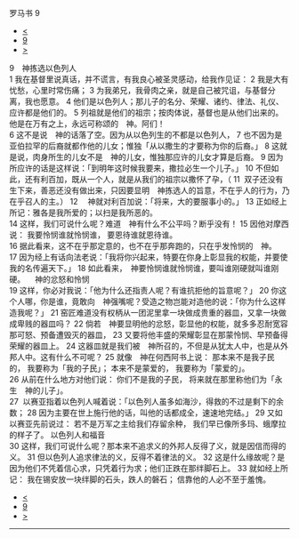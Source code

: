 ﻿





 罗马书 9




* [<](bible/ROM08.md)
* [9](bible/ROM.md)
* [>](bible/ROM10.md)



 
9　神拣选以色列人  
1 我在基督里说真话，并不谎言，有我良心被圣灵感动，给我作见证： 
2 我是大有忧愁，心里时常伤痛； 
3 为我弟兄，我骨肉之亲，就是自己被咒诅，与基督分离，我也愿意。 
4 他们是以色列人；那儿子的名分、荣耀、诸约、律法、礼仪、应许都是他们的。 
5 列祖就是他们的祖宗；按肉体说，基督也是从他们出来的。他是在万有之上，永远可称颂的　神。阿们！  
6 这不是说　神的话落了空。因为从以色列生的不都是以色列人， 
7 也不因为是亚伯拉罕的后裔就都作他的儿女；惟独「从以撒生的才要称为你的后裔。」 
8 这就是说，肉身所生的儿女不是　神的儿女，惟独那应许的儿女才算是后裔。 
9 因为所应许的话是这样说：「到明年这时候我要来，撒拉必生一个儿子。」 
10 不但如此，还有利百加，既从一个人，就是从我们的祖宗以撒怀了孕，（ 
11  双子还没有生下来，善恶还没有做出来，只因要显明　神拣选人的旨意，不在乎人的行为，乃在乎召人的主。） 
12 　神就对利百加说：「将来，大的要服事小的。」 
13 正如经上所记：雅各是我所爱的；以扫是我所恶的。  
14 这样，我们可说什么呢？难道　神有什么不公平吗？断乎没有！ 
15 因他对摩西说： 我要怜悯谁就怜悯谁， 要恩待谁就恩待谁。  
16 据此看来，这不在乎那定意的，也不在乎那奔跑的，只在乎发怜悯的　神。 
17 因为经上有话向法老说：「我将你兴起来，特要在你身上彰显我的权能，并要使我的名传遍天下。」 
18 如此看来，　神要怜悯谁就怜悯谁，要叫谁刚硬就叫谁刚硬。 　神的忿怒和怜悯  
19 这样，你必对我说：「他为什么还指责人呢？有谁抗拒他的旨意呢？」 
20 你这个人哪，你是谁，竟敢向　神强嘴呢？受造之物岂能对造他的说：「你为什么这样造我呢？」 
21 窑匠难道没有权柄从一团泥里拿一块做成贵重的器皿，又拿一块做成卑贱的器皿吗？ 
22 倘若　神要显明他的忿怒，彰显他的权能，就多多忍耐宽容那可怒、预备遭毁灭的器皿， 
23 又要将他丰盛的荣耀彰显在那蒙怜悯、早预备得荣耀的器皿上。 
24 这器皿就是我们被　神所召的，不但是从犹太人中，也是从外邦人中。这有什么不可呢？ 
25 就像　神在何西阿书上说： 那本来不是我子民的， 我要称为「我的子民」； 本来不是蒙爱的， 我要称为「蒙爱的」。  
26 从前在什么地方对他们说： 你们不是我的子民， 将来就在那里称他们为「永生　神的儿子」。  
27  以赛亚指着以色列人喊着说：「以色列人虽多如海沙，得救的不过是剩下的余数； 
28 因为主要在世上施行他的话，叫他的话都成全，速速地完结。」 
29 又如以赛亚先前说过： 若不是万军之主给我们存留余种， 我们早已像所多玛、蛾摩拉的样子了。 以色列人和福音  
30 这样，我们可说什么呢？那本来不追求义的外邦人反得了义，就是因信而得的义。 
31 但以色列人追求律法的义，反得不着律法的义。 
32 这是什么缘故呢？是因为他们不凭着信心求，只凭着行为求；他们正跌在那绊脚石上。 
33 就如经上所记： 我在锡安放一块绊脚的石头，跌人的磐石； 信靠他的人必不至于羞愧。 
* [<](bible/ROM08.md)
* [9](bible/ROM.md)
* [>](bible/ROM10.md)





---









